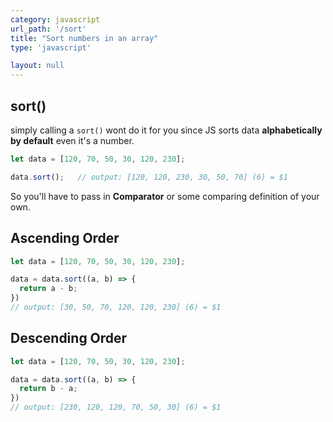 ```yaml
---
category: javascript
url_path: '/sort'
title: "Sort numbers in an array"
type: 'javascript'

layout: null
---
```


## sort()
simply calling a `sort()` wont do it for you since JS sorts data **alphabetically by default** even it's a number.
```js
let data = [120, 70, 50, 30, 120, 230];

data.sort();   // output: [120, 120, 230, 30, 50, 70] (6) = $1
```

So you'll have to pass in **Comparator** or some comparing definition of your own.

## Ascending Order
```js
let data = [120, 70, 50, 30, 120, 230];

data = data.sort((a, b) => {
  return a - b;
})
// output: [30, 50, 70, 120, 120, 230] (6) = $1
```

## Descending Order
```js
let data = [120, 70, 50, 30, 120, 230];

data = data.sort((a, b) => {
  return b - a;
})
// output: [230, 120, 120, 70, 50, 30] (6) = $1
```